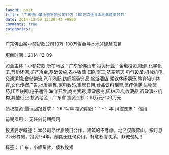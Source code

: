```yaml
---
layout: post
title: "广东佛山某小额贷款公司10万-100万资金寻本地非建筑项目"
date: 2014-12-09 12:20:43 +0800
comments: true
categories: 
---
```

广东佛山某小额贷款公司10万-100万资金寻本地非建筑项目



更新时间：2014-12-09

资金主体：小额贷款
所在地区：广东省佛山市
投资行业：金融投资,能源,化学化工,节能环保,矿产冶金,基础设施,农林牧渔,国防军工,航空航天,电气设备,机械机电,交通运输,仓储物流,汽车汽配,纺织服装饰品,旅游酒店,餐饮休闲娱乐,教育培训体育,文化传媒广告,批发零售,家电数码,家居日用,食品饮料烟草,医疗保健,生物医药,IT互联网,电子通信,海洋开发,商务贸易,家政服务,园林园艺,收藏品,行政事业机构,其他行业
投资地区：广东省
投资金额：10万元-100万元

债权投资
最低回报要求：
                            29 %/年
                                                                                投资期限：
                            1 - 2 年
                                                                                                                                        风控要求：
                            信用

前期费用：
无任何前期费用

投资要求概述：
本公司寻优质项目合作，建筑的不考虑，地区仅限佛山，按月息2.5分算的，投资1-4年，前期无任何费用，有意者请联系，非诚勿扰！

标签：
广东，小额贷款，债权投资


